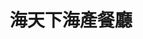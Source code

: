 ---
title: "海天下海產餐廳"
description: "海天下海產餐廳"
layout: shop
keywords:
  - 美食競賽
  - 台灣美食
  - 美食精選
datePublished: "2025-06-30"
dateModified: "2025-07-03"
city: "高雄市"
district: "新興區"
address: "高雄市新興區林森二路188號"
phone: "072810651"
geo: "22.62226571248129, 120.30588983098578"
google_map: "https://maps.app.goo.gl/ULanB9xjikcwfoj17"
footinder: "https://footinder.com.tw/%E9%AB%98%E9%9B%84%E5%B8%82%E6%96%B0%E8%88%88%E5%8D%80/11708/"
official: "https://www.theseaworld.com.tw/"
award:
  - name: "500盤"
    year: "2024"
    entries:
      - dishes:
          - "炒野生紫菜"
          - "海膽山藥"

---